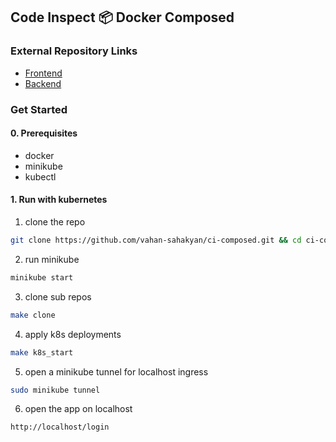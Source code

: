 ## Code Inspect 📦 Docker Composed

### External Repository Links

- [Frontend](https://github.com/vahan-sahakyan/code-inspect-frontend)
- [Backend](https://github.com/vahan-sahakyan/code-inspect-backend)

### Get Started

#### 0. Prerequisites

- docker
- minikube
- kubectl

#### 1. Run with kubernetes

1. clone the repo

```bash
git clone https://github.com/vahan-sahakyan/ci-composed.git && cd ci-composed
```

2. run minikube

```bash
minikube start
```

3. clone sub repos

```bash
make clone
```

4. apply k8s deployments

```bash
make k8s_start
```

5. open a minikube tunnel for localhost ingress

```bash
sudo minikube tunnel
```

6. open the app on localhost

```bash
http://localhost/login
```
